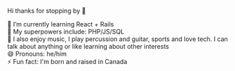 Hi thanks for stopping by 👋

🌱 I’m currently learning React + Rails<br/>
🤔 My superpowers include: PHP/JS/SQL<br/>
💬 I also enjoy music, I play percussion and guitar, sports and love tech. I can talk about anything or like learning about other interests<br/>
😄 Pronouns: he/him<br/>
⚡ Fun fact: I'm born and raised in Canada 
